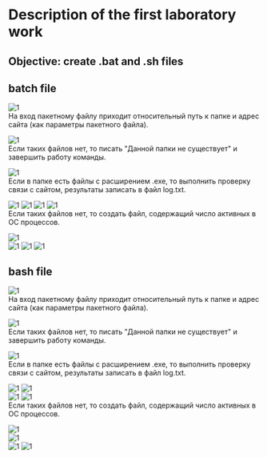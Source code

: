 # Description of the first laboratory work
## Objective: create .bat and .sh files 
## batch file

![1](https://github.com/iit-22170x/RPIIS/blob/Вечорко_Д_Н/sem1/PIOIVIS/lab1/Test/Screenshot_20221103_121806.png)  
На вход пакетному файлу приходит относительный путь к папке и адрес сайта (как параметры пакетного файла). 

![1](https://github.com/iit-22170x/RPIIS/blob/Вечорко_Д_Н/sem1/PIOIVIS/lab1/Test/Screenshot_20221103_011951.png)    
Если таких файлов нет, то писать "Данной папки не существует" и завершить работу команды.

![1](https://github.com/iit-22170x/RPIIS/blob/Вечорко_Д_Н/sem1/PIOIVIS/lab1/Test/Screenshot_20221103_125210.png)  
Если в папке есть файлы с раcширением .exe, то выполнить проверку связи с сайтом, результаты записать в файл log.txt. 

![1](https://github.com/iit-22170x/RPIIS/blob/Вечорко_Д_Н/sem1/PIOIVIS/lab1/Test/Screenshot_20221103_121959.png)
![1](https://github.com/iit-22170x/RPIIS/blob/Вечорко_Д_Н/sem1/PIOIVIS/lab1/Test/Screenshot_20221103_012216.png)
![1](https://github.com/iit-22170x/RPIIS/blob/Вечорко_Д_Н/sem1/PIOIVIS/lab1/Test/Screenshot_20221103_124315.png)
![1](https://github.com/iit-22170x/RPIIS/blob/Вечорко_Д_Н/sem1/PIOIVIS/lab1/Test/Screenshot_20221103_123332.png)  
Если таких файлов нет, то создать файл, содержащий число активных в ОС процессов.

![1](https://github.com/iit-22170x/RPIIS/blob/Вечорко_Д_Н/sem1/PIOIVIS/lab1/Test/Screenshot_20221103_121806.png)    
![1](https://github.com/iit-22170x/RPIIS/blob/Вечорко_Д_Н/sem1/PIOIVIS/lab1/Test/Screenshot_20221103_012216.png)
![1](https://github.com/iit-22170x/RPIIS/blob/Вечорко_Д_Н/sem1/PIOIVIS/lab1/Test/Screenshot_20221103_121852.png)
![1](https://github.com/iit-22170x/RPIIS/blob/Вечорко_Д_Н/sem1/PIOIVIS/lab1/Test/Screenshot_20221103_121907.png)

## bash file
  
![1](https://github.com/iit-22170x/RPIIS/blob/Вечорко_Д_Н/sem1/PIOIVIS/lab1/Test/Screenshot_20221103_121806.png)   
На вход пакетному файлу приходит относительный путь к папке и адрес сайта (как параметры пакетного файла).

![1](https://github.com/iit-22170x/RPIIS/blob/Вечорко_Д_Н/sem1/PIOIVIS/lab1/Test/Screenshot_20221103_124207.png)  
Если таких файлов нет, то писать "Данной папки не существует" и завершить работу команды.

![1](https://github.com/iit-22170x/RPIIS/blob/Вечорко_Д_Н/sem1/PIOIVIS/lab1/Test/Screenshot_20221103_125443.png)  
Если в папке есть файлы с раcширением .exe, то выполнить проверку связи с сайтом, результаты записать в файл log.txt. 

![1](https://github.com/iit-22170x/RPIIS/blob/Вечорко_Д_Н/sem1/PIOIVIS/lab1/Test/Screenshot_20221103_121959.png)
![1](https://github.com/iit-22170x/RPIIS/blob/Вечорко_Д_Н/sem1/PIOIVIS/lab1/Test/Screenshot_20221103_124207.png)  
![1](https://github.com/iit-22170x/RPIIS/blob/Вечорко_Д_Н/sem1/PIOIVIS/lab1/Test/Screenshot_20221103_124315.png)
![1](https://github.com/iit-22170x/RPIIS/blob/Вечорко_Д_Н/sem1/PIOIVIS/lab1/Test/Screenshot_20221103_123332.png)    
Если таких файлов нет, то создать файл, содержащий число активных в ОС процессов.

![1](https://github.com/iit-22170x/RPIIS/blob/Вечорко_Д_Н/sem1/PIOIVIS/lab1/Test/Screenshot_20221103_121806.png)    
![1](https://github.com/iit-22170x/RPIIS/blob/Вечорко_Д_Н/sem1/PIOIVIS/lab1/Test/Screenshot_20221103_124207.png)  
![1](https://github.com/iit-22170x/RPIIS/blob/Вечорко_Д_Н/sem1/PIOIVIS/lab1/Test/Screenshot_20221103_121852.png)
![1](https://github.com/iit-22170x/RPIIS/blob/Вечорко_Д_Н/sem1/PIOIVIS/lab1/Test/Screenshot_20221103_121907.png)
